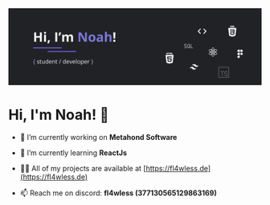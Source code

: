 <a href="https://fl4wless.de">
  <img src="./banner.png" />
</a>

# Hi, I'm Noah! 👋

- 🔭 I’m currently working on **Metahond Software**

- 🌱 I’m currently learning **ReactJs**

- 👨‍💻 All of my projects are available at [https://fl4wless.de](https://fl4wless.de)

- 📫 Reach me on discord: **fl4wless (377130565129863169)**

